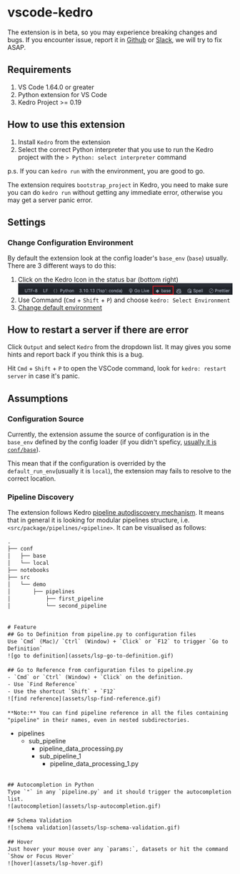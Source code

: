 # vscode-kedro
The extension is in beta, so you may experience breaking changes and bugs. If you encounter issue, report it in [Github](https://github.com/kedro-org/vscode-kedro/issues) or [Slack](https://slack.kedro.org), we will try to fix ASAP.


## Requirements
1. VS Code 1.64.0 or greater
2. Python extension for VS Code
3. Kedro Project >= 0.19

## How to use this extension
1. Install `Kedro` from the extension
2. Select the correct Python interpreter that you use to run the Kedro project with the `> Python: select interpreter` command

p.s. If you can `kedro run` with the environment, you are good to go.

The extension requires `bootstrap_project` in Kedro, you need to make sure you can do `kedro run` without getting any immediate error, otherwise you may get a server panic error.

## Settings
### Change Configuration Environment
By default the extension look at the config loader's `base_env` (`base`) usually. There are 3 different ways to do this:

1. Click on the Kedro Icon in the status bar (bottom right)
 ![Status Bar](assets/status-bar.png)
2. Use Command (`Cmd` + `Shift` + `P`) and choose `kedro: Select Environment`
3. [Change default environment](assets/settings_environment.png)


## How to restart a server if there are error
Click `Output` and select `Kedro` from the dropdown list. It may gives you some hints and report back if you think this is a bug.

Hit `Cmd` + `Shift` + `P` to open the VSCode command, look for `kedro: restart server` in case it's panic.

## Assumptions
### Configuration Source
Currently, the extension assume the source of configuration is in the `base_env` defined by the config loader (if you didn't speficy, [usually it is `conf/base`](https://docs.kedro.org/en/stable/configuration/configuration_basics.html#configuration-loading)).

This mean that if the configuration is overrided by the `default_run_env`(usually it is `local`), the extension may fails to resolve to the correct location.

### Pipeline Discovery
The extension follows Kedro [pipeline autodiscovery mechanism](https://docs.kedro.org/en/stable/nodes_and_pipelines/pipeline_registry.html#pipeline-autodiscovery). It means that in general it is looking for modular pipelines structure, i.e. `<src/package/pipelines/<pipeline>`. It can be visualised as follows:
```
.
├── conf
│   ├── base
│   └── local
├── notebooks
├── src
│   └── demo
│       ├── pipelines
│           ├── first_pipeline
│           └── second_pipeline


# Feature
## Go to Definition from pipeline.py to configuration files
Use `Cmd` (Mac)/ `Ctrl` (Window) + `Click` or `F12` to trigger `Go to Definition`
![go to definition](assets/lsp-go-to-definition.gif)

## Go to Reference from configuration files to pipeline.py
- `Cmd` or `Ctrl` (Window) + `Click` on the definition.
- Use `Find Reference`
- Use the shortcut `Shift` + `F12`
![find reference](assets/lsp-find-reference.gif)

**Note:** You can find pipeline reference in all the files containing "pipeline" in their names, even in nested subdirectories.
```
- pipelines
  - sub_pipeline
    - pipeline_data_processing.py
    - sub_pipeline_1
        - pipeline_data_processing_1.py
```

## Autocompletion in Python
Type `"` in any `pipeline.py` and it should trigger the autocompletion list.
![autocompletion](assets/lsp-autocompletion.gif)

## Schema Validation
![schema validation](assets/lsp-schema-validation.gif)

## Hover
Just hover your mouse over any `params:`, datasets or hit the command `Show or Focus Hover`
![hover](assets/lsp-hover.gif)
